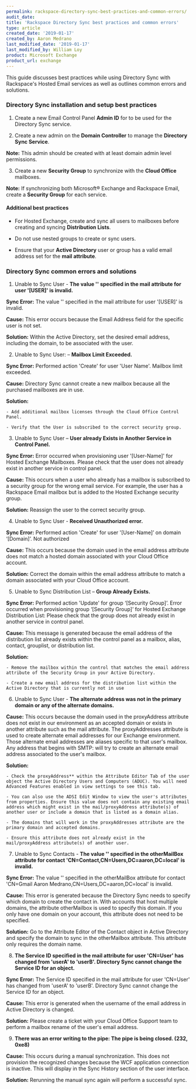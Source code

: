 ```yaml
---
permalink: rackspace-directory-sync-best-practices-and-common-errors/
audit_date:
title: 'Rackspace Directory Sync best practices and common errors'
type: article
created_date: '2019-01-17'
created_by: Aaron Medrano
last_modified_date: '2019-01-17'
last_modified_by: William Loy
product: Microsoft Exchange
product_url: exchange
---
```



This guide discusses best practices while using Directory Sync with Rackspace's Hosted Email services as well as outlines common errors and solutions. 

### Directory Sync installation and setup best practices

1. Create a new Email Control Panel **Admin ID** for to be used for the Directory Sync service.

2. Create a new admin on the **Domain Controller** to manage the **Directory Sync Service**.

  **Note:**  This admin should be created with at least domain admin level permissions.

3. Create a new **Security Group** to synchronize with the **Cloud Office** mailboxes.

  **Note:**  If synchronizing both  Microsoft&reg; Exchange and Rackspace Email, create a **Security Group** for each service.

#### Additional best practices

- For Hosted Exchange, create and sync all users to mailboxes before creating and syncing **Distribution Lists**.

- Do not use nested groups to create or sync users.

- Ensure that your **Active Directory** user or group has a valid email address set for the **mail attribute**.

### Directory Sync common errors and solutions

1. Unable to Sync User - **The value '' specified in the mail attribute for user '[USER]' is invalid.**

  **Sync Error:** The value '' specified in the mail attribute for user '[USER]' is invalid.

  **Cause:** This error occurs because the Email Address field for the specific user is not set.

  **Solution:** Within the Active Directory, set the desired email address, including the domain, to be associated with the user.


2. Unable to Sync User: – **Mailbox Limit Exceeded.**

  **Sync Error:** Performed action 'Create' for user 'User Name'. Mailbox limit exceeded.

  **Cause:** Directory Sync cannot create a new mailbox because all the purchased mailboxes are in use.

  **Solution:**

    - Add additional mailbox licenses through the Cloud Office Control Panel.

    - Verify that the User is subscribed to the correct security group.

3. Unable to Sync User – **User already Exists in Another Service in Control Panel.**

  **Sync Error:** Error occurred when provisioning user '[User-Name]' for Hosted Exchange Mailboxes. Please check that the user does not already exist in another service in control panel.

  **Cause:** This occurs when a user who already has a mailbox is subscribed to a security group for the wrong email service. For example, the user has a Rackspace Email mailbox but is added to the Hosted Exchange security group.

  **Solution:** Reassign the user to the correct security group.

4. Unable to Sync User - **Received Unauthorized error.**

  **Sync Error:** Performed action 'Create' for user '[User-Name]’ on domain ‘[Domain]’. Not authorized

  **Cause:** This occurs because the domain used in the email address attribute does not match a hosted domain associated with your Cloud Office account.

  **Solution:** Correct the domain within the email address attribute to match a domain associated with your Cloud Office account.

5. Unable to Sync Distribution List – **Group Already Exists.**

  **Sync Error:** Performed action 'Update' for group ‘[Security Group]’. Error occurred when provisioning group ‘[Security Group]’ for Hosted Exchange Distribution List: Please check that the group does not already exist in another service in control panel.

  **Cause:** This message is generated because the email address of the distribution list already exists within the control panel as a mailbox, alias, contact, grouplist,  or distribution list.

  **Solution:**

    - Remove the mailbox within the control that matches the email address attribute of the Security Group in your Active Directory.

    - Create a new email address for the distribution list within the Active Directory that is currently not in use

6. Unable to Sync User - **The alternate address was not in the primary domain or any of the alternate domains.**

  **Cause:** This occurs because the domain used in the proxyAddress attribute does not exist in our environment as an accepted domain or exists in another attribute such as the mail attribute.
  The proxyAddresses attribute is used to create alternate email addresses for our Exchange environment. Those alternate email addresses are aliases specific to that user's mailbox. Any address that begins with SMTP: will try to create an alternate email address associated to the user's mailbox.

  **Solution:**

    - Check the proxyAddress** within the Attribute Editor Tab of the user object the Active Directory Users and Computers (ADUC). You will need Advanced Features enabled in view settings to see this tab.

    - You can also use the ADSI Edit Window to view the user's attributes from properties. Ensure this value does not contain any existing email address which might exist in the mail/proxyAddress attribute(s) of another user or include a domain that is listed as a domain alias.

    - The domains that will work in the proxyAddresses attribute are the primary domain and accepted domains.

    - Ensure this attribute does not already exist in the mail/proxyAddress attribute(s) of another user.

7. Unable to Sync Contacts - **The value '' specified in the otherMailBox attribute for contact 'CN=Contact,CN=Users,DC=aaron,DC=local' is invalid.**

  **Sync Error:** The value '' specified in the otherMailBox attribute for contact 'CN=Gmail Aaron Medrano,CN=Users,DC=aaron,DC=local' is invalid.

  **Cause:** This error is generated because the Directory Sync needs to specify which domain to create the contact in. With accounts that host multiple domains, the attribute otherMailbox is used to specify this domain. If you only have one domain on your account, this attribute does not need to be specified.

  **Solution:** Go to the Attribute Editor of the Contact object in Active Directory and specify the domain to sync in the otherMailbox attribute. This attribute only requires the domain name.

8. **The Service ID specified in the mail attribute for user 'CN=User' has changed from 'userA' to 'userB'. Directory Sync cannot change the Service ID for an object.**

  **Sync Error:** The Service ID specified in the mail attribute for user 'CN=User' has changed from 'userA' to 'userB'. Directory Sync cannot change the Service ID for an object.

  **Cause:** This error is generated when the username of the email address in Active Directory is changed.

  **Solution:** Please create a ticket with your Cloud Office Support team to perform a mailbox rename of the user's email address.

9. **There was an error writing to the pipe: The pipe is being closed. (232, 0xe8)**

  **Cause:** This occurs during a manual synchronization. This does not provision the recognized changes because the WCF application connection is inactive. This will display in the Sync History section of the user interface.

  **Solution:** Rerunning the manual sync again will perform a successful sync.

